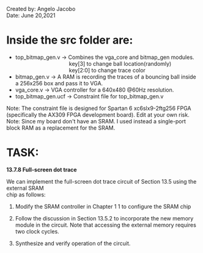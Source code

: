 Created by: Angelo Jacobo   
Date: June 20,2021  

# Inside the src folder are:  
* top_bitmap_gen.v -> Combines the vga_core and bitmap_gen modules.  
&emsp;&emsp;&emsp;&emsp;&emsp;&emsp;&emsp;&emsp;&emsp;&emsp;key[3] to change ball location(randomly)  
&emsp;&emsp;&emsp;&emsp;&emsp;&emsp;&emsp;&emsp;&emsp;&emsp;key[2:0] to change trace color  
* bitmap_gen.v -> A RAM is recording the traces of a bouncing ball inside a 256x256 box and pass it to VGA.  
* vga_core.v -> VGA controller for a 640x480 @60Hz resolution.  
* top_bitmap_gen.ucf -> Constraint file for top_bitmap_gen.v   
   
Note: The constraint file is designed for Spartan 6 xc6slx9-2ftg256 FPGA (specifically the AX309 FPGA development board). Edit at your own risk.  
Note: Since my board don't have an SRAM. I used instead a single-port block RAM as a replacement for the SRAM.   


# TASK:
**13.7.8 Full-screen dot trace**

We can implement the full-screen dot trace circuit of Section 13.5 using the external SRAM   
chip as follows:   

1. Modify the SRAM controller in Chapter 1 1 to configure the SRAM chip 

2. Follow the discussion in Section 13.5.2 to incorporate the new memory module in 
the circuit. Note that accessing the external memory requires two clock cycles. 

3. Synthesize and verify operation of the circuit. 

